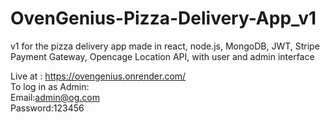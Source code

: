 # OvenGenius-Pizza-Delivery-App_v1
v1 for the pizza delivery app made in react, node.js, MongoDB, JWT, Stripe Payment Gateway, Opencage Location API, with user and admin interface 

Live at : https://ovengenius.onrender.com/ <br>
To log in as Admin: <br>
Email:admin@og.com  <br>
Password:123456  <br>
